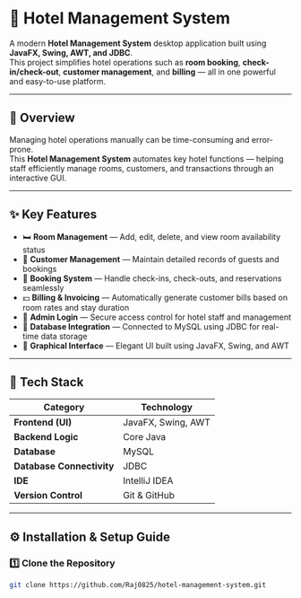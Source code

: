 # 🏨 Hotel Management System

A modern **Hotel Management System** desktop application built using **JavaFX, Swing, AWT, and JDBC**.  
This project simplifies hotel operations such as **room booking**, **check-in/check-out**, **customer management**, and **billing** — all in one powerful and easy-to-use platform.

---

## 🌟 Overview

Managing hotel operations manually can be time-consuming and error-prone.  
This **Hotel Management System** automates key hotel functions — helping staff efficiently manage rooms, customers, and transactions through an interactive GUI.

---

## ✨ Key Features

- 🛏️ **Room Management** — Add, edit, delete, and view room availability status  
- 👥 **Customer Management** — Maintain detailed records of guests and bookings  
- 🧾 **Booking System** — Handle check-ins, check-outs, and reservations seamlessly  
- 💵 **Billing & Invoicing** — Automatically generate customer bills based on room rates and stay duration  
- 🔐 **Admin Login** — Secure access control for hotel staff and management  
- 💽 **Database Integration** — Connected to MySQL using JDBC for real-time data storage  
- 🎨 **Graphical Interface** — Elegant UI built using JavaFX, Swing, and AWT  

---

## 🧰 Tech Stack

| Category | Technology |
|-----------|-------------|
| **Frontend (UI)** | JavaFX, Swing, AWT |
| **Backend Logic** | Core Java |
| **Database** | MySQL |
| **Database Connectivity** | JDBC |
| **IDE** | IntelliJ IDEA |
| **Version Control** | Git & GitHub |

---

## ⚙️ Installation & Setup Guide

### 1️⃣ Clone the Repository
```bash
git clone https://github.com/Raj0825/hotel-management-system.git
